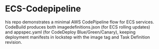 # ECS-Codepipeline
his repo demonstrates a minimal AWS CodePipeline flow for ECS services. CodeBuild produces both imagedefinitions.json (for ECS rolling updates) and appspec.yaml (for CodeDeploy Blue/Green/Canary), keeping deployment manifests in lockstep with the image tag and Task Definition revision.
